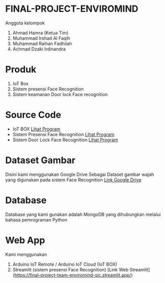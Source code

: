 # FINAL-PROJECT-ENVIROMIND
Anggota kelompok
1. Ahmad Hamra (Ketua Tim)
2. Muhammad Irshad Al Faqih
3. Muhammad Raihan Fadhilah
4. Achmad Dzaki Irdinandra

# Produk
1. IoT Box
2. Sistem presensi Face Recognition
3. Sistem keamanan Door lock Face recognition

# Source Code
- IoT BOX
  [Lihat Program](https://github.com/roboman2jkt/FINAL-PROJECT-ENVIROMIND/tree/main/source%20code/IoT%20Box)
- Sistem Presensi Face Recognition
  [Lihat Program](https://github.com/roboman2jkt/FINAL-PROJECT-ENVIROMIND/tree/main/source%20code/Face%20Absen)
- Sistem Door Lock Face Recognition
  [Lihat Program](https://github.com/roboman2jkt/FINAL-PROJECT-ENVIROMIND/tree/main/source%20code/CameraFaceRecognitionDoorLock)

# Dataset Gambar
Disini kami menggunakan Google Drive Sebagai Dataset gambar wajah yang digunakan pada sistem Face Recognition
[Link Google Drive](https://drive.google.com/drive/folders/1_Ymnt_JssiKV3YrAagx8cheBHRjdm2yl)

# Database
Database yang kami gunakan adalah MongoDB yang dihubungkan melalui bahasa pemrograman Python

# Web App
Kami menggunakan
1. Arduino IoT Remote / Arduino IoT Cloud (IoT BOX)
2. Streamlit (sistem presensi Face Recognition) [Link Web Streamlit] (https://final-project-team-enviromind-sic.streamlit.app/)
